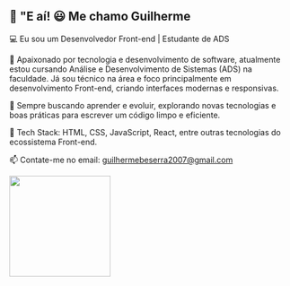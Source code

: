 ## 🚀 "E aí! 😃 Me chamo Guilherme

💻 Eu sou um Desenvolvedor Front-end | Estudante de ADS

🚀 Apaixonado por tecnologia e desenvolvimento de software, atualmente estou cursando Análise e Desenvolvimento de Sistemas (ADS) na faculdade. Já sou técnico na área e foco principalmente em desenvolvimento Front-end, criando interfaces modernas e responsivas.

📌 Sempre buscando aprender e evoluir, explorando novas tecnologias e boas práticas para escrever um código limpo e eficiente.

🔗 Tech Stack: HTML, CSS, JavaScript, React, entre outras tecnologias do ecossistema Front-end.

📫 Contate-me no email: guilhermebeserra2007@gmail.com
<div>
  <a href="https://beacons.ai/rafaballerini">
  <ing height-180em" src="https://github-readee-stats.vercel.app/api/username-rafaballerini&show_icons-true&theme-draculabinclude_all_commits-true&count_private-true"> 
  <img height="180em" src="https://github-readee-stats.vercel.app/api/top-langs/7username-rafaballeriniälayout-compactälangs count-16&theme-dracula"/>
</div>
